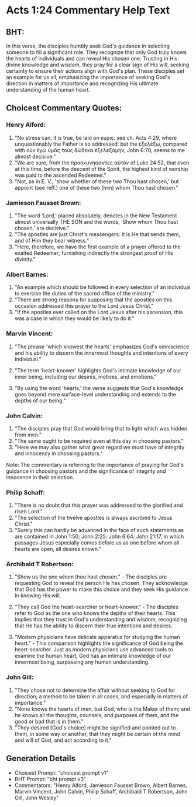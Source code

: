 # Acts 1:24 Commentary Help Text

## BHT:
In this verse, the disciples humbly seek God's guidance in selecting someone to fill a significant role. They recognize that only God truly knows the hearts of individuals and can reveal His chosen one. Trusting in His divine knowledge and wisdom, they pray for a clear sign of His will, seeking certainty to ensure their actions align with God's plan. These disciples set an example for us all, emphasizing the importance of seeking God's direction in matters of importance and recognizing His ultimate understanding of the human heart.

## Choicest Commentary Quotes:
### Henry Alford:
1. "No stress can, it is true, be laid on κύριε: see ch. Acts 4:29, where unquestionably the Father is so addressed: but the ἐξελέξω, compared with οὐκ ἐγὼ ὑμᾶς τοὺς δώδεκα ἐξελεξάμην, John 6:70, seems to me almost decisive."
2. "We are sure, from the προσκυνήσαντες αὐτόν of Luke 24:52, that even at this time, before the descent of the Spirit, the highest kind of worship was paid to the ascended Redeemer."
3. "Not, as in E. V., 'shew whether of these two Thou hast chosen,' but appoint (see reff.) one of these two (him) whom Thou hast chosen."

### Jamieson Fausset Brown:
1. "The word 'Lord,' placed absolutely, denotes in the New Testament almost universally THE SON and the words, 'Show whom Thou hast chosen,' are decisive."
2. "The apostles are just Christ's messengers: It is He that sends them, and of Him they bear witness."
3. "Here, therefore, we have the first example of a prayer offered to the exalted Redeemer; furnishing indirectly the strongest proof of His divinity."

### Albert Barnes:
1. "An example which should be followed in every selection of an individual to exercise the duties of the sacred office of the ministry."
2. "There are strong reasons for supposing that the apostles on this occasion addressed this prayer to the Lord Jesus Christ."
3. "If the apostles ever called on the Lord Jesus after his ascension, this was a case in which they would be likely to do it."

### Marvin Vincent:
1. "The phrase 'which knowest the hearts' emphasizes God's omniscience and his ability to discern the innermost thoughts and intentions of every individual." 

2. "The term 'heart-knower' highlights God's intimate knowledge of our inner being, including our desires, motives, and emotions." 

3. "By using the word 'hearts,' the verse suggests that God's knowledge goes beyond mere surface-level understanding and extends to the depths of our being."

### John Calvin:
1. "The disciples pray that God would bring that to light which was hidden from men."
2. "The same ought to be required even at this day in choosing pastors."
3. "Here we may also gather what great regard we must have of integrity and innocency in choosing pastors."

Note: The commentary is referring to the importance of praying for God's guidance in choosing pastors and the significance of integrity and innocence in their selection.

### Philip Schaff:
1. "There is no doubt that this prayer was addressed to the glorified and risen Lord."
2. "The selection of the twelve apostles is always ascribed to Jesus Christ."
3. "Surely this can hardly be advanced in the face of such statements as are contained in John 1:50; John 2:25; John 6:64; John 21:17, in which passages Jesus especially comes before us as one before whom all hearts are open, all desires known."

### Archibald T Robertson:
1. "Show us the one whom thou hast chosen." - The disciples are requesting God to reveal the person He has chosen. They acknowledge that God has the power to make this choice and they seek His guidance in knowing His will.

2. "They call God the heart-searcher or heart-knower." - The disciples refer to God as the one who knows the depths of their hearts. This implies that they trust in God's understanding and wisdom, recognizing that He has the ability to discern their true intentions and desires.

3. "Modern physicians have delicate apparatus for studying the human heart." - This comparison highlights the significance of God being the heart-searcher. Just as modern physicians use advanced tools to examine the human heart, God has an intimate knowledge of our innermost being, surpassing any human understanding.

### John Gill:
1. "They chose not to determine the affair without seeking to God for direction; a method to be taken in all cases, and especially in matters of importance."
2. "None knows the hearts of men, but God, who is the Maker of them; and he knows all the thoughts, counsels, and purposes of them, and the good or bad that is in them."
3. "They desired [God's choice] might be signified and pointed out to them, in some way or another, that they might be certain of the mind and will of God, and act according to it."


## Generation Details
- Choicest Prompt: "choicest prompt v1"
- BHT Prompt: "bht prompt v3"
- Commentators: "Henry Alford, Jamieson Fausset Brown, Albert Barnes, Marvin Vincent, John Calvin, Philip Schaff, Archibald T Robertson, John Gill, John Wesley"
